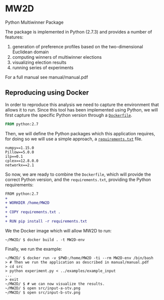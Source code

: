 # MW2D
Python Multiwinner Package

The package is implemented in Python (2.7.3) and provides a number of features:
1. generation of preference profiles based on the two-dimensional Euclidean domain
2. computing winners of multiwinner elections
3. visualizing election results
4. running series of experiments

For a full manual see manual/manual.pdf

## Reproducing using Docker

In order to reproduce this analysis we need to capture the environment that
allows it to run. Since this tool has been implemented using Python, we will
first capture the specific Python version through a [`Dockerfile`](Dockerfile).

```Dockerfile
FROM python:2.7
```

Then, we will define the Python packages which this application requires,
for doing so we will use a simple approach, a
[`requirements.txt`](requirements.txt) file.

```
numpy==1.15.0
Pillow==5.0.0
ilp==0.1
cplex==12.8.0.0
networkx==2.1
```

So now, we are ready to combine the `Dockerfile`, which will provide the
correct Python version, and the `requirements.txt`, providing the Python
requirements:

```diff
FROM python:2.7
+
+ WORKDIR /home/MW2D
+
+ COPY requirements.txt .
+
+ RUN pip install -r requirements.txt
```

We the Docker image which will allow MW2D to run:

```console
~/MW2D/ $ docker build . -t MW2D-env
```

Finally, we run the example:

```console
~/MW2D/ $ docker run -v $PWD:/home/MW2D -ti --rm MW2D-env /bin/bash
> # Then we run the application as described in manual/manual.pdf
> cd src
> python experiment.py < ../examples/example_input
...
> exit
~/MW2D/ $ # we can now visualize the results.
~/MW2D/ $ open src/input-a-stv.png
~/MW2D/ $ open src/input-b-stv.png
```
